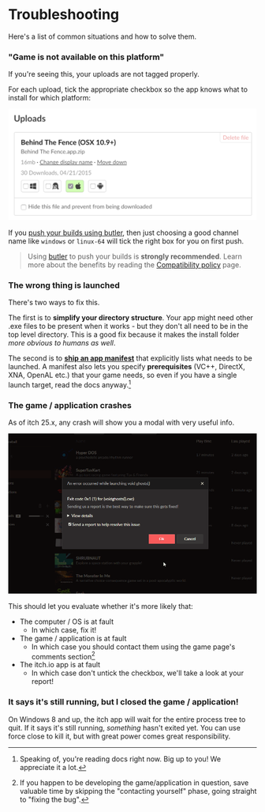 # Troubleshooting

Here's a list of common situations and how to solve them.

### "Game is not available on this platform"

If you're seeing this, your uploads are not tagged properly.

For each upload, tick the appropriate checkbox so the app knows what to install for which platform:

![](tags.png)

If you [push your builds using butler](https://itch.io/docs/butler), then just choosing a good channel name like `windows` or `linux-64` will tick the right box for you on first push.

> Using [butler](https://itchio/docs/butler) to push your builds is **strongly recommended**. Learn more about the benefits by reading the [Compatibility policy](/integrating/compatibility-policy.md) page.

### The wrong thing is launched

There's two ways to fix this.

The first is to **simplify your directory structure**. Your app might need other .exe files to be present when it works - but they don't all need to be in the top level directory. This is a good fix because it makes the install folder _more obvious to humans as well_.

The second is to [**ship an app manifest**](/integrating/manifest.md) that explicitly lists what needs to be launched. A manifest also lets you specify **prerequisites** \(VC++, DirectX, XNA, OpenAL etc.\) that your game needs, so even if you have a single launch target, read the docs anyway.[^1]

### The game / application crashes

As of itch 25.x, any crash will show you a modal with very useful info.

![](/assets/universal-navigation.gif)

This should let you evaluate whether it's more likely that:

* The computer / OS is at fault
  * In which case, fix it!
* The game / application is at fault
  * In which case you should contact them using the game page's comments section[^2]
* The itch.io app is at fault
  * In which case don't untick the checkbox, we'll take a look at your report!

### It says it's still running, but I closed the game / application!

On Windows 8 and up, the itch app will wait for the entire process tree to quit. If it says it's still running, _something_ hasn't exited yet. You can use force close to kill it, but with great power comes great responsibility.

[^1]: Speaking of, you're reading docs right now. Big up to you! We appreciate it a lot.

[^2]: If you happen to be developing the game/application in question, save valuable time by skipping the "contacting yourself" phase, going straight to "fixing the bug".

